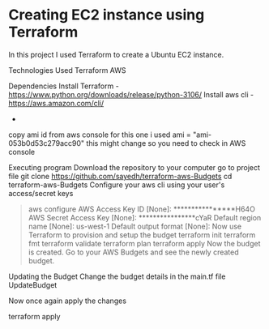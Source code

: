 # Creating EC2 instance using Terraform
In this project I used Terraform to create a Ubuntu EC2 instance.

Technologies Used
Terraform
AWS

Dependencies
Install Terraform - https://www.python.org/downloads/release/python-3106/
Install aws cli - https://aws.amazon.com/cli/

*
copy ami id from aws console for this one i used 
ami = "ami-053b0d53c279acc90"
this might change so you need to check in AWS console

Executing program
Download the repository to your computer go to project file
git clone https://github.com/sayedh/terraform-aws-Budgets
cd terraform-aws-Budgets
Configure your aws cli using your user's access/secret keys
> aws configure
AWS Access Key ID [None]: ****************H64O
AWS Secret Access Key [None]: ****************cYaR
Default region name [None]: us-west-1
Default output format [None]:
Now use Terraform to provision and setup the budget
terraform init
terraform fmt
terraform validate
terraform plan
terraform apply
Now the budget is created. Go to your AWS Budgets and see the newly created budget.

Updating the Budget
Change the budget details in the main.tf file UpdateBudget

Now once again apply the changes

terraform apply
